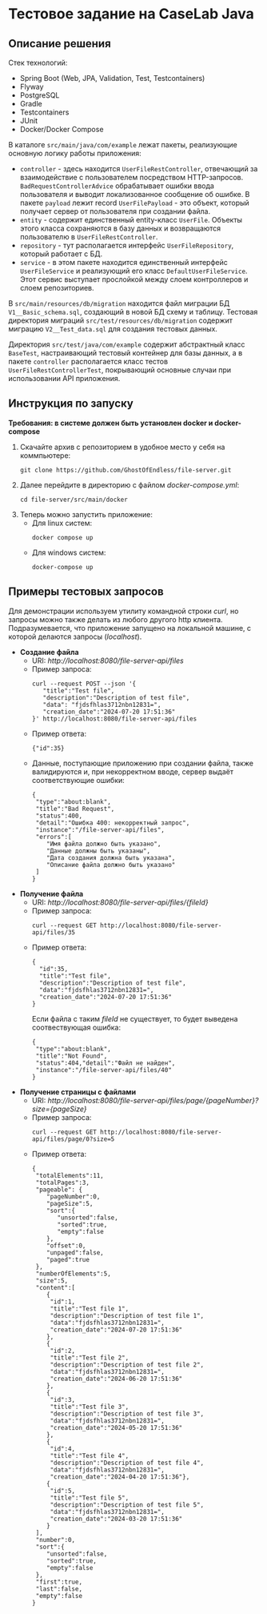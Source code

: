 # Тестовое задание на CaseLab Java
## Описание решения
 Стек технологий:
 * Spring Boot (Web, JPA, Validation, Test, Testcontainers)
 * Flyway
 * PostgreSQL
 * Gradle
 * Testcontainers
 * JUnit
 * Docker/Docker Compose

 В каталоге `src/main/java/com/example` лежат пакеты, реализующие основную логику работы приложения:
 * `controller` - здесь находится `UserFileRestController`, отвечающий за взаимодействие с пользователем 
 посредством HTTP-запросов. `BadRequestControllerAdvice` обрабатывает ошибки ввода пользователя и выводит 
 локализованное сообщение об ошибке. В пакете `payload` лежит record `UserFilePayload` - это объект, который получает 
 сервер от пользователя при создании файла.
 * `entity` - содержит единственный entity-класс `UserFile`. Объекты этого класса сохраняются в базу данных и 
 возвращаются пользователю в `UserFileRestController`.
 * `repository` - тут располагается интерфейс `UserFileRepository`, который работает с БД.
 * `service` - в этом пакете находится единственный интерфейс `UserFileService` и реализующий его класс 
 `DefaultUserFileService`. Этот сервис выступает прослойкой между слоем контроллеров и слоем репозиториев.

В `src/main/resources/db/migration` находится файл миграции БД `V1__Basic_schema.sql`, 
создающий в новой БД схему и таблицу. Тестовая директория миграций `src/test/resources/db/migration` содержит миграцию 
`V2__Test_data.sql` для создания тестовых данных.

Директория `src/test/java/com/example` содержит абстрактный класс `BaseTest`, настраивающий тестовый контейнер 
для базы данных, а в пакете `controller` располагается класс тестов `UserFileRestControllerTest`, покрывающий основные
случаи при использовании API приложения.

## Инструкция по запуску
**Требования: в системе должен быть установлен docker и docker-compose**

1. Скачайте архив с репозиторием в удобное место у себя на коммпьютере:
    ```
    git clone https://github.com/GhostOfEndless/file-server.git
    ```
2. Далее перейдите в директорию с файлом *docker-compose.yml*:
    ```
    cd file-server/src/main/docker
    ```
3. Теперь можно запустить приложение:
    * Для linux систем:
      ```
      docker compose up
      ```
    * Для windows систем:
      ```
      docker-compose up
      ```

## Примеры тестовых запросов

Для демонстрации используем утилиту командной строки *curl*, 
но запросы можно также делать из любого другого http клиента.
Подразумевается, что приложение запущено на локальной машине, 
с которой делаются запросы (*localhost*).

* **Создание файла**
  * URI: *http://localhost:8080/file-server-api/files*
  * Пример запроса:
      ```
      curl --request POST --json '{
         "title":"Test file",
         "description":"Description of test file",
         "data": "fjdsfhlas3712nbn12831=",
         "creation_date":"2024-07-20 17:51:36"
      }' http://localhost:8080/file-server-api/files
      ```
  * Пример ответа:
      ```
      {"id":35}
      ```
  * Данные, поступающие приложению при создании файла, также 
  валидируются и, при некорректном вводе, сервер выдаёт соответствующие ошибки:
    ```
    {
     "type":"about:blank",
     "title":"Bad Request",
     "status":400,
     "detail":"Ошибка 400: некорректный запрос",
     "instance":"/file-server-api/files",
     "errors":[
        "Имя файла должно быть указано",
        "Данные должны быть указаны",
        "Дата создания должна быть указана",
        "Описание файла должно быть указано"
     ]
    }
    ```
* **Получение файла**
   * URI: *http://localhost:8080/file-server-api/files/{fileId}*
   * Пример запроса:
     ```
     curl --request GET http://localhost:8080/file-server-api/files/35
     ```
   * Пример ответа:
     ```
     {
       "id":35,
       "title":"Test file",
       "description":"Description of test file",
       "data":"fjdsfhlas3712nbn12831=",
       "creation_date":"2024-07-20 17:51:36"
     }
     ```
     Если файла с таким *fileId* не существует, то будет выведена соотвествующая ошибка:
     ```
     {
      "type":"about:blank",
      "title":"Not Found",
      "status":404,"detail":"Файл не найден",
      "instance":"/file-server-api/files/40"
     }
     ```
* **Получение страницы с файлами**
    * URI: *http://localhost:8080/file-server-api/files/page/{pageNumber}?size={pageSize}*
    * Пример запроса:
      ```
      curl --request GET http://localhost:8080/file-server-api/files/page/0?size=5
      ```
    * Пример ответа:
      ```
      {
       "totalElements":11,
       "totalPages":3,
       "pageable": {
          "pageNumber":0,
          "pageSize":5,
          "sort":{
             "unsorted":false,
             "sorted":true,
             "empty":false
          },
          "offset":0,
          "unpaged":false,
          "paged":true
       },
       "numberOfElements":5,
       "size":5,
       "content":[
          {
           "id":1,
           "title":"Test file 1",
           "description":"Description of test file 1",
           "data":"fjdsfhlas3712nbn12831=",
           "creation_date":"2024-07-20 17:51:36"
          },
          {
           "id":2,
           "title":"Test file 2",
           "description":"Description of test file 2",
           "data":"fjdsfhlas3712nbn12831=",
           "creation_date":"2024-06-20 17:51:36"
          },
          {
           "id":3,
           "title":"Test file 3",
           "description":"Description of test file 3",
           "data":"fjdsfhlas3712nbn12831=",
           "creation_date":"2024-05-20 17:51:36"
          },
          {
           "id":4,
           "title":"Test file 4",
           "description":"Description of test file 4",
           "data":"fjdsfhlas3712nbn12831=",
           "creation_date":"2024-04-20 17:51:36"},
          {
           "id":5,
           "title":"Test file 5",
           "description":"Description of test file 5",
           "data":"fjdsfhlas3712nbn12831=",
           "creation_date":"2024-03-20 17:51:36"
          }
       ],
       "number":0,
       "sort":{
          "unsorted":false,
          "sorted":true,
          "empty":false
       },
       "first":true,
       "last":false,
       "empty":false
      }
      ```